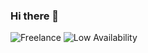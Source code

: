 ### Hi there 👋

![Freelance](https://img.shields.io/badge/Status-Freelance-blue)
![Low Availability](https://img.shields.io/badge/Availability-Medium-lightgrey)

<!--
**volpeo/volpeo** is a ✨ _special_ ✨ repository because its `README.md` (this file) appears on your GitHub profile.

Here are some ideas to get you started:

- 🔭 I’m currently working on ...
- 🌱 I’m currently learning ...
- 👯 I’m looking to collaborate on ...
- 🤔 I’m looking for help with ...
- 💬 Ask me about ...
- 📫 How to reach me: ...
- 😄 Pronouns: ...
- ⚡ Fun fact: ...
-->
